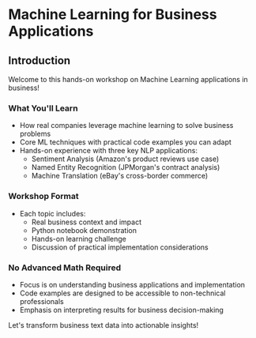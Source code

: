 # Machine Learning for Business Applications

## Introduction

Welcome to this hands-on workshop on Machine Learning applications in business!

### What You'll Learn

- How real companies leverage machine learning to solve business problems
- Core ML techniques with practical code examples you can adapt
- Hands-on experience with three key NLP applications:
  - Sentiment Analysis (Amazon's product reviews use case)
  - Named Entity Recognition (JPMorgan's contract analysis)
  - Machine Translation (eBay's cross-border commerce)

### Workshop Format

- Each topic includes:
  - Real business context and impact
  - Python notebook demonstration
  - Hands-on learning challenge
  - Discussion of practical implementation considerations

### No Advanced Math Required

- Focus is on understanding business applications and implementation
- Code examples are designed to be accessible to non-technical professionals
- Emphasis on interpreting results for business decision-making

Let's transform business text data into actionable insights! 